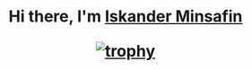 <h1 align="center">Hi there, I'm <a href="https://daniilshat.ru/" target="_blank">Iskander Minsafin</a>

  
[![trophy](https://github-profile-trophy.vercel.app/?username=ryo-ma)](https://github.com/ryo-ma/github-profile-trophy)

